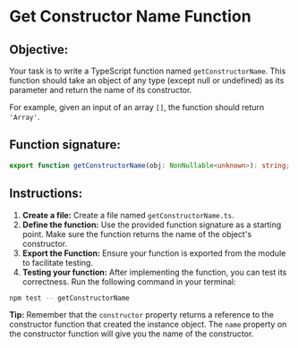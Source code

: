 # Get Constructor Name Function

## Objective:

Your task is to write a TypeScript function named `getConstructorName`. This function should take an object of any type (except null or undefined) as its parameter and return the name of its constructor.

For example, given an input of an array `[]`, the function should return `'Array'`.

## Function signature:

```typescript
export function getConstructorName(obj: NonNullable<unknown>): string;
```

## Instructions:

1. **Create a file:** Create a file named `getConstructorName.ts`.
2. **Define the function:** Use the provided function signature as a starting point. Make sure the function returns the name of the object's constructor.
3. **Export the Function:** Ensure your function is exported from the module to facilitate testing.
4. **Testing your function:** After implementing the function, you can test its correctness. Run the following command in your terminal:

```Bash
npm test -- getConstructorName
```

**Tip:** Remember that the `constructor` property returns a reference to the constructor function that created the instance object. The `name` property on the constructor function will give you the name of the constructor.
